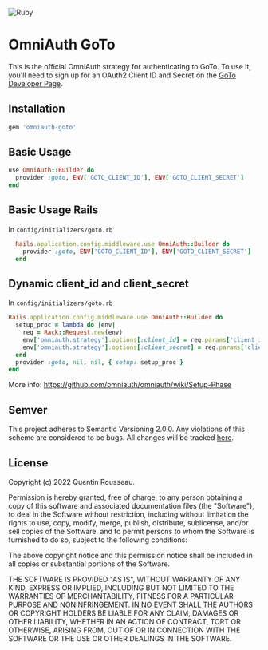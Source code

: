 ![Ruby](https://github.com/kwent/omniauth-goto/workflows/Ruby/badge.svg?branch=master)

# OmniAuth GoTo

This is the official OmniAuth strategy for authenticating to GoTo. To
use it, you'll need to sign up for an OAuth2 Client ID and Secret
on the [GoTo Developer Page](https://community.servicenow.com/community?id=community_blog&sys_id=56086e4fdb9014146064eeb5ca961957).

## Installation

```ruby
gem 'omniauth-goto'
```

## Basic Usage

```ruby
use OmniAuth::Builder do
  provider :goto, ENV['GOTO_CLIENT_ID'], ENV['GOTO_CLIENT_SECRET']
end
```

## Basic Usage Rails

In `config/initializers/goto.rb`

```ruby
  Rails.application.config.middleware.use OmniAuth::Builder do
    provider :goto, ENV['GOTO_CLIENT_ID'], ENV['GOTO_CLIENT_SECRET']
  end
```

## Dynamic client_id and client_secret

In `config/initializers/goto.rb`

```ruby
Rails.application.config.middleware.use OmniAuth::Builder do
  setup_proc = lambda do |env|
    req = Rack::Request.new(env)
    env['omniauth.strategy'].options[:client_id] = req.params['client_id']
    env['omniauth.strategy'].options[:client_secret] = req.params['client_secret']
  end
  provider :goto, nil, nil, { setup: setup_proc }
end
```

More info: https://github.com/omniauth/omniauth/wiki/Setup-Phase

## Semver

This project adheres to Semantic Versioning 2.0.0. Any violations of this scheme are considered to be bugs.
All changes will be tracked [here](https://github.com/kwent/omniauth-goto/releases).

## License

Copyright (c) 2022 Quentin Rousseau.

Permission is hereby granted, free of charge, to any person obtaining a copy of this software and associated documentation files (the "Software"), to deal in the Software without restriction, including without limitation the rights to use, copy, modify, merge, publish, distribute, sublicense, and/or sell copies of the Software, and to permit persons to whom the Software is furnished to do so, subject to the following conditions:

The above copyright notice and this permission notice shall be included in all copies or substantial portions of the Software.

THE SOFTWARE IS PROVIDED "AS IS", WITHOUT WARRANTY OF ANY KIND, EXPRESS OR IMPLIED, INCLUDING BUT NOT LIMITED TO THE WARRANTIES OF MERCHANTABILITY, FITNESS FOR A PARTICULAR PURPOSE AND NONINFRINGEMENT. IN NO EVENT SHALL THE AUTHORS OR COPYRIGHT HOLDERS BE LIABLE FOR ANY CLAIM, DAMAGES OR OTHER LIABILITY, WHETHER IN AN ACTION OF CONTRACT, TORT OR OTHERWISE, ARISING FROM, OUT OF OR IN CONNECTION WITH THE SOFTWARE OR THE USE OR OTHER DEALINGS IN THE SOFTWARE.
